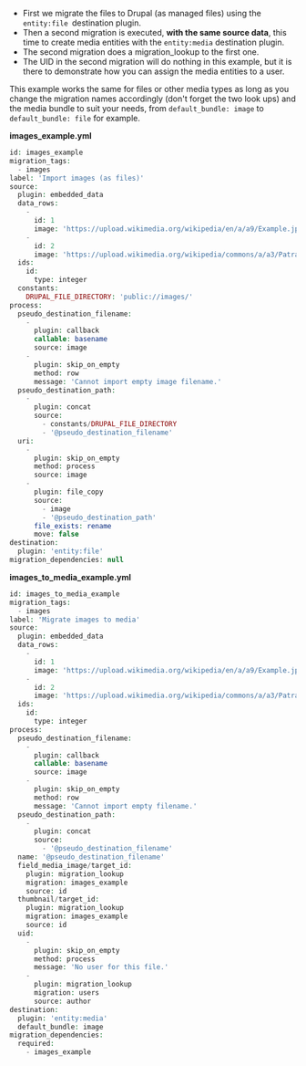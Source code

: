 * First we migrate the files to Drupal (as managed files) using the `entity:file `destination plugin.
* Then a second migration is executed, **with the same source data**, this time to create media entities with the `entity:media` destination plugin.
* The second migration does a migration\_lookup to the first one.
* The UID in the second migration will do nothing in this example, but it is there to demonstrate how you can assign the media entities to a user.

This example works the same for files or other media types as long as you change the migration names accordingly (don't forget the two look ups) and the media bundle to suit your needs, from `default_bundle: image` to `default_bundle: file` for example.

**images\_example.yml**

```php
id: images_example
migration_tags:
  - images
label: 'Import images (as files)'
source:
  plugin: embedded_data
  data_rows:
    -
      id: 1
      image: 'https://upload.wikimedia.org/wikipedia/en/a/a9/Example.jpg'
    -
      id: 2
      image: 'https://upload.wikimedia.org/wikipedia/commons/a/a3/Patras_from_the_fortress.jpg'
  ids:
    id:
      type: integer
  constants:
    DRUPAL_FILE_DIRECTORY: 'public://images/'
process:
  pseudo_destination_filename:
    -
      plugin: callback
      callable: basename
      source: image
    -
      plugin: skip_on_empty
      method: row
      message: 'Cannot import empty image filename.'
  pseudo_destination_path:
    -
      plugin: concat
      source:
        - constants/DRUPAL_FILE_DIRECTORY
        - '@pseudo_destination_filename'
  uri:
    -
      plugin: skip_on_empty
      method: process
      source: image
    -
      plugin: file_copy
      source:
        - image
        - '@pseudo_destination_path'
      file_exists: rename
      move: false
destination:
  plugin: 'entity:file'
migration_dependencies: null
```

**images\_to\_media\_example.yml**

```php
id: images_to_media_example
migration_tags:
  - images
label: 'Migrate images to media'
source:
  plugin: embedded_data
  data_rows:
    -
      id: 1
      image: 'https://upload.wikimedia.org/wikipedia/en/a/a9/Example.jpg'
    -
      id: 2
      image: 'https://upload.wikimedia.org/wikipedia/commons/a/a3/Patras_from_the_fortress.jpg'
  ids:
    id:
      type: integer
process:
  pseudo_destination_filename:
    -
      plugin: callback
      callable: basename
      source: image
    -
      plugin: skip_on_empty
      method: row
      message: 'Cannot import empty filename.'
  pseudo_destination_path:
    -
      plugin: concat
      source:
        - '@pseudo_destination_filename'
  name: '@pseudo_destination_filename'
  field_media_image/target_id:
    plugin: migration_lookup
    migration: images_example
    source: id
  thumbnail/target_id:
    plugin: migration_lookup
    migration: images_example
    source: id
  uid:
    -
      plugin: skip_on_empty
      method: process
      message: 'No user for this file.'
    -
      plugin: migration_lookup
      migration: users
      source: author
destination:
  plugin: 'entity:media'
  default_bundle: image
migration_dependencies:
  required:
    - images_example
```